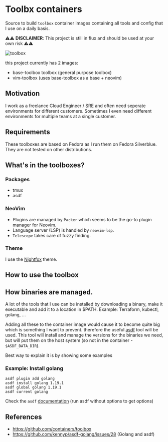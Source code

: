 # Toolbx containers
Source to build `toolbox` container images containing all tools and config that I use on a daily basis.

⚠️⚠️ __DISCLAIMER__: This project is still in flux and should be used at your own risk ⚠️⚠️

![toolbox](https://w7.pngwing.com/pngs/844/934/png-transparent-car-icon-toolbox-miscellaneous-brown-text-thumbnail.png)

this project currently has 2 images:

- base-toolbox toolbox (general purpose toolbox)
- vim-toolbox (uses base-toolbox as a base + neovim)

## Motivation
I work as a freelance Cloud Engineer / SRE and often need seperate environments
for different customers. Sometimes I even need different environments for
multiple teams at a single customer.

## Requirements
These toolboxes are based on Fedora as I run them on Fedora Silverblue. They are not tested on
other distributions.

## What's in the toolboxes?
### Packages
- tmux
- asdf

### NeoVim
- Plugins are managed by `Packer` which seems to be the go-to plugin manager for Neovim.
- Language server (LSP) is handled by `neovim-lsp`.
- `Telescope` takes care of fuzzy finding.

### Theme
I use the [Nightfox](https://github.com/EdenEast/nightfox.nvim) theme.

## How to use the toolbox
<TBD>

## How binaries are managed.
A lot of the tools that I use can be installed by downloading a binary, make it
executable and add it to a location in $PATH. Example: Terraform, kubectl,
golang, ...

Adding all these to the container image would cause it to become quite big
which is something I want to prevent. therefore the useful
[asdf]([https://github.com/asdf-vm/asdf) tool will be used. This tool will
install and manage the versions for the binaries we need, but will put them on
the host system (so not in the container - `$ASDF_DATA_DIR`). 

Best way to explain it is by showing some examples

### Example: Install golang
```
asdf plugin add golang
asdf install golang 1.19.1
asdf global golang 1.19.1
asdf current golang
```
Check the `asdf` [documentation](https://asdf-vm.com/guide/getting-started.html) (run asdf without options to get options)


## References
- https://github.com/containers/toolbox
- https://github.com/kennyp/asdf-golang/issues/28 (Golang and asdf)
